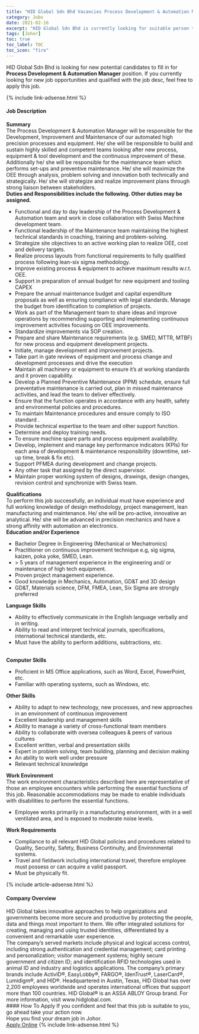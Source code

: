 ```yaml
---
title: "HID Global Sdn Bhd Vacancies Process Development & Automation Manager" 
category: Jobs 
date: 2021-02-16 
excerpt: "HID Global Sdn Bhd is currently looking for suitable person to fill in the Process Development & Automation Manager which based in Johor" 
tags: [Johor] 
toc: true 
toc_label: TOC 
toc_icon: "fire" 
--- 
```


<p>HID Global Sdn Bhd is looking for new potential candidates to fill in for <b>Process Development & Automation Manager</b> position. If you currently looking for new job opportunities and qualified with the job desc, feel free to apply this job.
</p>{% include link-adsense.html %} 
<div><div><h4>Job Description</h4></div><div><div><span><div><div><div><strong>Summary</strong><br>The Process Development &amp; Automation Manager will be responsible for the Development, Improvement and Maintenance of our automated high precision processes and equipment. He/ she will be responsible to build and sustain highly skilled and competent teams looking after new process, equipment &amp; tool development and the continuous improvement of these. Additionally he/ she will be responsible for the maintenance team which performs set-ups and preventive maintenance. He/ she will maximize the OEE through analysis, problem solving and innovation both technically and strategically. He/ she will strategize and realize improvement plans through strong liaison between stakeholders.</div><div><strong>Duties and Responsibilities include the following. Other duties may be assigned.</strong></div><ul><li>Functional and day to day leadership of the Process Development &amp; Automation team and work in close collaboration with Swiss Machine development team.</li><li>Functional leadership of the Maintenance team maintaining the highest technical standards in coaching, training and problem-solving.</li><li>Strategize site objectives to an active working plan to realize OEE, cost and delivery targets.</li><li>Realize process layouts from functional requirements to fully qualified process following lean-six sigma methodology.</li><li>Improve existing process &amp; equipment to achieve maximum results w.r.t. OEE.</li><li>Support in preparation of annual budget for new equipment and tooling CAPEX</li><li>Prepare the annual maintenance budget and capital expenditure proposals as well as ensuring compliance with legal standards. Manage the budget from identification to completion of projects.</li><li>Work as part of the Management team to share ideas and improve operations by recommending supporting and implementing continuous improvement activities focusing on OEE improvements.</li><li>Standardize improvements via SOP creation.</li><li>Prepare and share Maintenance requirements (e.g. SMED, MTTR, MTBF) for new process and equipment development projects.</li><li>Initiate, manage development and improvement projects.</li><li>Take part in gate reviews of equipment and process change and development processes and drive the execution</li><li>Maintain all machinery or equipment to ensure it&#8217;s at working standards and it proven capability.</li><li>Develop a Planned Preventive Maintenance (PPM) schedule, ensure full preventative maintenance is carried out, plan in missed maintenance activities, and lead the team to deliver effectively.</li><li>Ensure that the function operates in accordance with any health, safety and environmental policies and procedures.</li><li>To maintain Maintenance procedures and ensure comply to ISO standard .</li><li>Provide technical expertise to the team and other support function.</li><li>Determine and deploy training needs.</li><li>To ensure machine spare parts and process equipment availability.</li><li>Develop, implement and manage key performance indicators (KPIs) for each area of development &amp; maintenance responsibility (downtime, set-up time, break &amp; fix etc).</li><li>Support PFMEA during development and change projects.</li><li>Any other task that assigned by the direct supervisor.</li><li>Maintain proper working system of designs, drawings, design changes, revision control and synchronize with Swiss team.</li></ul><div><strong>Qualifications</strong><br>To perform this job successfully, an individual must have experience and full working knowledge of design methodology, project management, lean manufacturing and maintenance. He/ she will be pro-active, innovative an analytical. He/ she will be advanced in precision mechanics and have a strong affinity with automation an electronics.</div><div><strong>Education and/or Experience&#160;&#160;&#160;&#160;&#160;</strong>&#160;&#160;&#160;&#160;</div><ul><li>Bachelor Degree in Engineering (Mechanical or Mechatronics)</li><li>Practitioner on continuous improvement technique e.g, sig sigma, kaizen, poka yoke, SMED, Lean.</li><li>&gt; 5 years of management experience in the engineering and/ or maintenance of high tech equipment.</li><li>Proven project management experience.</li><li>Good knowledge in Mechanics, Automation, GD&amp;T and 3D design</li><li>GD&amp;T, Materials science, DFM, FMEA, Lean, Six Sigma are strongly preferred</li></ul><strong>Language Skills&#160;&#160;&#160;&#160;&#160;</strong>&#160;&#160;&#160;&#160;&#160;&#160;&#160;&#160;&#160;&#160;&#160;&#160;&#160;<ul><li>Ability to effectively communicate in the English language verbally and in writing.</li><li>Ability to read and interpret technical journals, specifications, international technical standards, etc.</li><li>Must have the ability to perform additions, subtractions, etc.&#160;&#160;&#160;&#160;&#160;&#160;&#160;&#160;&#160;&#160;&#160;&#160;</li></ul>&#160;<br><strong>Computer Skills&#160;&#160;&#160;&#160;</strong><ul><li>Proficient in MS Office applications, such as Word, Excel, PowerPoint, etc.</li><li>Familiar with operating systems, such as Windows, etc.</li></ul><div><strong>Other Skills&#160;&#160;</strong></div><ul><li>Ability to adapt to new technology, new processes, and new approaches in an environment of continuous improvement</li><li>Excellent leadership and management skills</li><li>Ability to manage a variety of cross-functional team members&#160;&#160;&#160;</li><li>Ability to collaborate with oversea colleagues &amp; peers of various cultures</li><li>Excellent written, verbal and presentation skills</li><li>Expert in problem solving, team building, planning and decision making</li><li>An ability to work well under pressure</li><li>Relevant technical knowledge</li></ul><div><strong>Work Environment</strong><br>The work environment characteristics described here are representative of those an employee encounters while performing the essential functions of this job. Reasonable accommodations may be made to enable individuals with disabilities to perform the essential functions.</div><ul><li>Employee works primarily in a manufacturing environment, with in a well ventilated area, and is exposed to moderate noise levels.</li></ul><div><strong>Work Requirements</strong></div><ul><li>Compliance to all relevant HID Global policies and procedures related to Quality, Security, Safety, Business Continuity, and Environmental systems.</li><li>Travel and fieldwork including international travel, therefore employee must possess or can acquire a valid passport.</li><li>Must be physically fit.</li></ul></div></div></span></div></div></div> 
{% include article-adsense.html %} 
<div><div><h4>Company Overview</h4></div><div><div><span><div><div>
	HID Global takes innovative approaches to help organizations and governments become more secure and productive by protecting the people, data and things most important to them. We offer integrated solutions for creating, managing and using trusted identities, differentiated by a convenient and remarkable user experience.<br>
	The company&#8217;s served markets include physical and logical access control, including strong authentication and credential management; card printing and personalization; visitor management systems; highly secure government and citizen ID; and identification RFID technologies used in animal ID and industry and logistics applications. The company&#8217;s primary brands include ActivID&#174;, EasyLobby&#174;, FARGO&#174;, IdenTrust&#174;, LaserCard&#174;, Lumidigm&#174;, and HID&#174;. Headquartered in Austin, Texas, HID Global has over 2,200 employees worldwide and operates international offices that support more than 100 countries. HID Global&#174; is an ASSA ABLOY Group brand. For more information, visit www.hidglobal.com.</div></div></span></div></div></div> 
#### How To Apply 
If you confident and feel that this job is suitable to you, go ahead take your action now. <br/> 
Hope you find your dream job in Johor. <br/> 
<a href="https://www.jobstreet.com.my/en/job/process-development-automation-manager-4478024?jobId=jobstreet-my-job-4478024&" class="btn btn--info" target="_blank" rel="nofollow noopenner">Apply Online</a> 
{% include link-adsense.html %} 